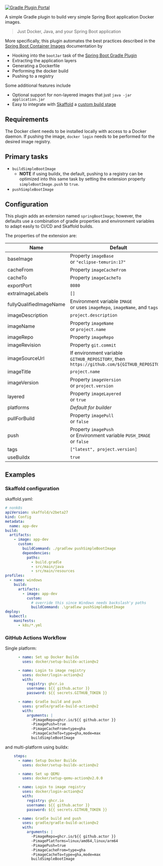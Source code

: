 [![Gradle Plugin Portal](https://img.shields.io/gradle-plugin-portal/v/io.github.itzg.simple-boot-image)](https://plugins.gradle.org/plugin/io.github.itzg.simple-boot-image)

A simple Gradle plugin to build very simple Spring Boot application Docker images.

> Just Docker, Java, and your Spring Boot application

More specifically, this plugin automates the best practices described in the [Spring Boot Container Images](https://docs.spring.io/spring-boot/docs/current/reference/html/container-images.html) documentation by
- Hooking into the `bootJar` task of the [Spring Boot Gradle Plugin](https://docs.spring.io/spring-boot/docs/current/reference/html/build-tool-plugins.html#build-tool-plugins.gradle)
- Extracting the application layers
- Generating a Dockerfile
- Performing the docker build
- Pushing to a registry

Some additional features include
- Optional support for non-layered images that just `java -jar application.jar`
- Easy to integrate with [Skaffold](https://skaffold.dev/) a [custom build stage](https://skaffold.dev/docs/pipeline-stages/builders/custom/)

## Requirements

The Docker client needs to be installed locally with access to a Docker daemon. If pushing the image, `docker login` needs to be performed for the desired image registry.

## Primary tasks

- `buildSimpleBootImage`
  - **NOTE** if using buildx, the default, pushing to a registry can be optimized into this same task by setting the extension property `simpleBootImage.push` to `true`.
- `pushSimpleBootImage`

## Configuration

This plugin adds an extension named `springBootImage`; however, the defaults use a combination of gradle properties and environment variables to adapt easily to CI/CD and Skaffold builds.

The properties of the extension are:

| Name                    | Default                                                                                     |
|-------------------------|---------------------------------------------------------------------------------------------|
| baseImage               | Property `imageBase`<br/>or `"eclipse-temurin:17"`                                          |
| cacheFrom               | Property `imageCacheFrom`                                                                   |
| cacheTo                 | Property `imageCacheTo`                                                                     |
| exportPort              | `8080`                                                                                      |
| extraImageLabels        | `[]`                                                                                        |
| fullyQualifiedImageName | Environment variable `IMAGE`<br/>or uses `imageRepo`, `imageName`, and `tags`               |
| imageDescription        | `project.description`                                                                       |
| imageName               | Property `imageName`<br/>or `project.name`                                                  |
| imageRepo               | Property `imageRepo`                                                                        |
| imageRevision           | Property `git.commit`                                                                       |
| imageSourceUrl          | If environment variable `GITHUB_REPOSITORY`, then `https://github.com/${GITHUB_REPOSITORY}` |
| imageTitle              | `project.name`                                                                              |
| imageVersion            | Property `imageVersion`<br/>or `project.version`                                            |
| layered                 | Property `imageLayered`<br/>or `true`                                                       |
| platforms               | _Default for builder_                                                                       |
| pullForBuild            | Property `imagePull`<br/>or `false`                                                         |
| push                    | Property `imagePush`<br/>or Environment variable `PUSH_IMAGE`<br/>or `false`                |
| tags                    | `["latest", project.version]`                                                               |
| useBuildx               | `true`                                                                                      |

## Examples

### Skaffold configuration

skaffold.yaml:
```yaml
# nonk8s
apiVersion: skaffold/v2beta27
kind: Config
metadata:
  name: app-dev
build:
  artifacts:
    - image: app-dev
      custom:
        buildCommand: ./gradlew pushSimpleBootImage
        dependencies:
          paths:
            - build.gradle
            - src/main/java
            - src/main/resources
profiles:
  - name: windows
    build:
      artifacts:
        - image: app-dev
          custom:
            # override this since Windows needs backslash'y paths
            buildCommand: .\gradlew pushSimpleBootImage
deploy:
  kubectl:
    manifests:
      - k8s/*.yml
```

### GitHub Actions Workflow

Single platform:
```yaml
      - name: Set up Docker Buildx
        uses: docker/setup-buildx-action@v2

      - name: Login to image registry
        uses: docker/login-action@v2
        with:
          registry: ghcr.io
          username: ${{ github.actor }}
          password: ${{ secrets.GITHUB_TOKEN }}

      - name: Gradle build and push
        uses: gradle/gradle-build-action@v2
        with:
          arguments: |
            -PimageRepo=ghcr.io/${{ github.actor }}
            -PimagePush=true 
            -PimageCacheFrom=type=gha
            -PimageCacheTo=type=gha,mode=max
            buildSimpleBootImage
```

and multi-platform using buildx:
```yaml
    steps:
      - name: Setup Docker Buildx
        uses: docker/setup-buildx-action@v2

      - name: Set up QEMU
        uses: docker/setup-qemu-action@v2.0.0

      - name: Login to image registry
        uses: docker/login-action@v2
        with:
          registry: ghcr.io
          username: ${{ github.actor }}
          password: ${{ secrets.GITHUB_TOKEN }}

      - name: Gradle build and push
        uses: gradle/gradle-build-action@v2
        with:
          arguments: |
            -PimageRepo=ghcr.io/${{ github.actor }}
            -PimagePlatforms=linux/amd64,linux/arm64
            -PimagePush=true 
            -PimageCacheFrom=type=gha
            -PimageCacheTo=type=gha,mode=max
            buildSimpleBootImage

```